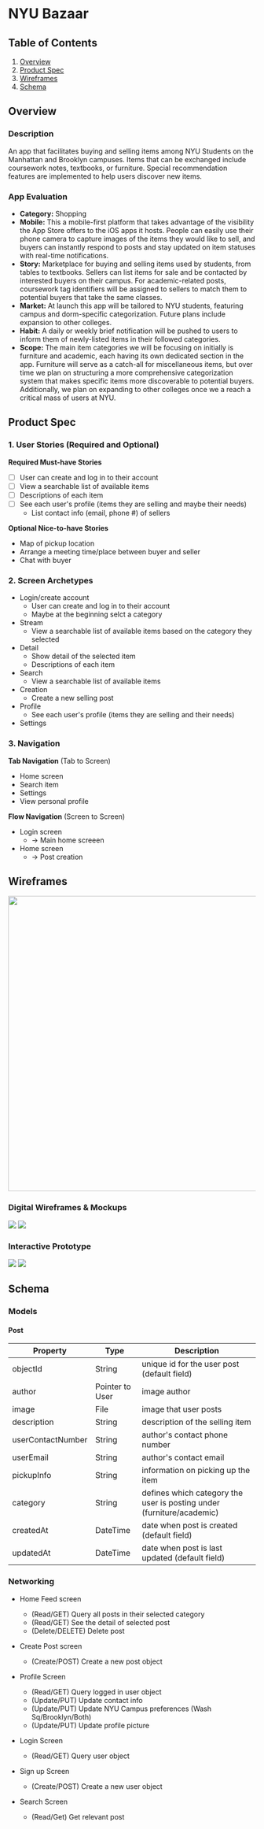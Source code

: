 # NYU Bazaar

## Table of Contents
1. [Overview](#Overview)
1. [Product Spec](#Product-Spec)
1. [Wireframes](#Wireframes)
2. [Schema](#Schema)

## Overview
### Description
An app that facilitates buying and selling items among NYU Students on the Manhattan and Brooklyn campuses. Items that can be exchanged include coursework notes, textbooks, or furniture. Special recommendation features are implemented to help users discover new items.

### App Evaluation

- **Category:** Shopping
- **Mobile:** This a mobile-first platform that takes advantage of the visibility the App Store offers to the iOS apps it hosts.  People can easily use their phone camera to capture images of the items they would like to sell, and buyers can instantly respond to posts and stay updated on item statuses with real-time notifications. 
- **Story:** Marketplace for buying and selling items used by students, from tables to textbooks. Sellers can list items for sale and be contacted by interested buyers on their campus. For academic-related posts, coursework tag identifiers will be assigned to sellers to match them to potential buyers that take the same classes. 
- **Market:** At launch this app will be tailored to NYU students, featuring campus and dorm-specific categorization. Future plans include expansion to other colleges.
- **Habit:** A daily or weekly brief notification will be pushed to users to inform them of newly-listed items in their followed categories. 
- **Scope:** The main item categories we will be focusing on initially is furniture and academic, each having its own dedicated section in the app. Furniture will serve as a catch-all for miscellaneous items, but over time we plan on structuring a more comprehensive categorization system that makes specific items more discoverable to potential buyers. Additionally, we plan on expanding to other colleges once we a reach a critical mass of users at NYU.

## Product Spec

### 1. User Stories (Required and Optional)

**Required Must-have Stories**

- [ ] User can create and log in to their account
- [ ] View a searchable list of available items
- [ ] Descriptions of each item
- [ ] See each user's profile (items they are selling and     maybe their needs)
    * List contact info (email, phone #) of sellers

**Optional Nice-to-have Stories**

* Map of pickup location 
* Arrange a meeting time/place between buyer and seller
* Chat with buyer


### 2. Screen Archetypes

* Login/create account
   * User can create and log in to their account
   * Maybe at the beginning selct a category
* Stream
   * View a searchable list of available items based on      the category they selected
* Detail
    * Show detail of the selected item
    * Descriptions of each item
* Search
    *  View a searchable list of available items
* Creation
    * Create a new selling post
* Profile
    * See each user's profile (items they are selling         and their needs)
* Settings


### 3. Navigation

**Tab Navigation** (Tab to Screen)

* Home screen
* Search item
* Settings
* View personal profile

**Flow Navigation** (Screen to Screen)

* Login screen
   * -> Main home screeen
* Home screen
   * -> Post creation
 

## Wireframes
<img src="https://i.imgur.com/Ix8C8Wv.png" width=600>

### Digital Wireframes & Mockups

![](https://i.imgur.com/v764pvx.png)
![](https://i.imgur.com/LDOkJB6.png)

### Interactive Prototype
![](https://media.giphy.com/media/B57uFr5NSWwyXvKJS5/giphy.gif)
![](https://media.giphy.com/media/5j3c85VHelz84HeE52/giphy.gif)

## Schema 

### Models
#### Post 
| Property      | Type     | Description |
| ------------- | -------- | ------------|
| objectId      | String   | unique id for the user post (default field) |
| author        | Pointer to User| image author |
| image         | File     | image that user posts |
| description       | String   | description of the selling item |
| userContactNumber       | String   | author's contact phone number  |
|userEmail | String | author's contact email
| pickupInfo        |  String| information on picking up the item
   | category    | String   | defines which category the user is posting under (furniture/academic) |
   | createdAt     | DateTime | date when post is created (default field) |
   | updatedAt     | DateTime | date when post is last updated (default field) |
   
### Networking
- Home Feed screen 
    - (Read/GET) Query all posts in their selected category
    - (Read/GET) See the detail of selected post 
    - (Delete/DELETE) Delete post
- Create Post screen 
    - (Create/POST) Create a new post object

- Profile Screen
    - (Read/GET) Query logged in user object
    - (Update/PUT) Update contact info
    - (Update/PUT) Update NYU Campus preferences (Wash Sq/Brooklyn/Both)
    - (Update/PUT) Update profile picture

- Login Screen
    - (Read/GET) Query user object

- Sign up Screen
    - (Create/POST) Create a new user object
- Search Screen
    - (Read/Get) Get relevant post 
